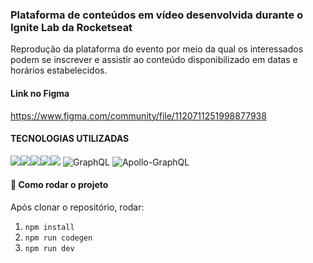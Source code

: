 ### Plataforma de conteúdos em vídeo desenvolvida durante o Ignite Lab da Rocketseat

Reprodução da plataforma do evento por meio da qual os interessados podem se inscrever e assistir ao conteúdo disponibilizado em datas e horários estabelecidos.

#### Link no Figma
https://www.figma.com/community/file/1120711251998877938


#### TECNOLOGIAS UTILIZADAS
<img src='https://img.shields.io/badge/Node.js-43853D?style=for-the-badge&logo=node.js&logoColor=white' /><img src='https://img.shields.io/badge/TypeScript-007ACC?style=for-the-badge&logo=typescript&logoColor=white' /><img src='https://img.shields.io/badge/React-20232A?style=for-the-badge&logo=react&logoColor=61DAFB' /><img src='https://img.shields.io/badge/Vite-B73BFE?style=for-the-badge&logo=vite&logoColor=FFD62E' /><img src='https://img.shields.io/badge/Tailwind_CSS-38B2AC?style=for-the-badge&logo=tailwind-css&logoColor=white' />
![GraphQL](https://img.shields.io/badge/-GraphQL-E10098?style=for-the-badge&logo=graphql&logoColor=white)
![Apollo-GraphQL](https://img.shields.io/badge/-ApolloGraphQL-311C87?style=for-the-badge&logo=apollo-graphql)


#### 🚀 Como rodar o projeto
Após clonar o repositório, rodar:

1. `npm install`
2. `npm run codegen`
3. `npm run dev`
